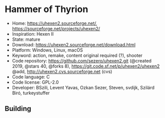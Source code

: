 # Hammer of Thyrion

- Home: https://uhexen2.sourceforge.net/, https://sourceforge.net/projects/uhexen2/
- Inspiration: Hexen II
- State: mature
- Download: https://uhexen2.sourceforge.net/download.html
- Platform: Windows, Linux, macOS
- Keyword: action, remake, content original required (?), shooter
- Code repository: https://github.com/sezero/uhexen2.git (@created 2019, @stars 40, @forks 8), https://git.code.sf.net/p/uhexen2/uhexen2 @add, http://uhexen2.cvs.sourceforge.net (cvs)
- Code language: C
- Code license: GPL-2.0
- Developer: BSzili, Levent Yavas, Ozkan Sezer, Steven, svdijk, Szilárd Biró, turkeystuffer

## Building
